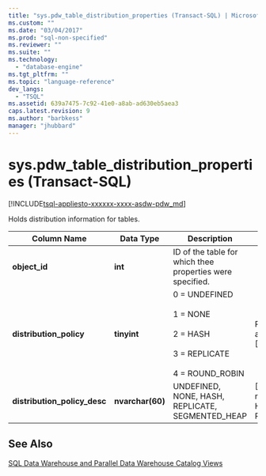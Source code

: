 ```yaml
---
title: "sys.pdw_table_distribution_properties (Transact-SQL) | Microsoft Docs"
ms.custom: ""
ms.date: "03/04/2017"
ms.prod: "sql-non-specified"
ms.reviewer: ""
ms.suite: ""
ms.technology: 
  - "database-engine"
ms.tgt_pltfrm: ""
ms.topic: "language-reference"
dev_langs: 
  - "TSQL"
ms.assetid: 639a7475-7c92-41e0-a8ab-ad630eb5aea3
caps.latest.revision: 9
ms.author: "barbkess"
manager: "jhubbard"
---
```

# sys.pdw_table_distribution_properties (Transact-SQL)
[!INCLUDE[tsql-appliesto-xxxxxx-xxxx-asdw-pdw_md](../../relational-databases/system-catalog-views/includes/tsql-appliesto-xxxxxx-xxxx-asdw-pdw-md.md)]

  Holds distribution information for tables.  
  
|Column Name|Data Type|Description|Range|  
|-----------------|---------------|-----------------|-----------|  
|**object_id**|**int**|ID of the table for which thee properties were specified.||  
|**distribution_policy**|**tinyint**|0 = UNDEFINED<br /><br /> 1 = NONE<br /><br /> 2 = HASH<br /><br /> 3 = REPLICATE<br /><br /> 4 = ROUND_ROBIN|REPLICATE only applies to [!INCLUDE[ssPDW](../../database-engine/configure/windows/includes/sspdw-md.md)].|  
|**distribution_policy_desc**|**nvarchar(60)**|UNDEFINED, NONE, HASH, REPLICATE, SEGMENTED_HEAP|[!INCLUDE[ssSDW](../../database-engine/configure/windows/includes/sssdw-md.md)] returns either HASH or REPLICATE.|  
  
## See Also  
 [SQL Data Warehouse and Parallel Data Warehouse Catalog Views](../../relational-databases/system-catalog-views/sql-data-warehouse-and-parallel-data-warehouse-catalog-views.md)  
  
  